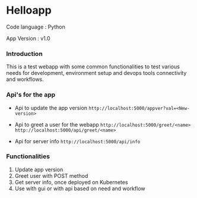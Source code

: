 # Helloapp

Code language : Python

App Version : v1.0

### Introduction

This is a test webapp with some common functionalities to test various
needs for development, environment setup and devops tools connectivity
and workflows.

### Api's for the app

- Api to update the app version
  `http://localhost:5000/appver?val=<New-version>`

- Api to greet a user for the webapp
  `http://localhost:5000/greet/<name>`
  `http://localhost:5000/api/greet/<name>`

- Api for server info
  `http://localhost:5000/api/info`

### Functionalities

1. Update app version
2. Greet user with POST method
3. Get server info, once deployed on Kubernetes
4. Use with gui or with api based on need and workflow
